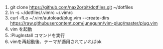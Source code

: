 1. git clone https://github.com/nax2orbit/dotfiles.git ~/dotfiles
2. ln -s ~/dotfiles/.vimrc ~/.vimrc
3.  curl -fLo ~/.vim/autoload/plug.vim --create-dirs https://raw.githubusercontent.com/junegunn/vim-plug/master/plug.vim
4. vim を起動
5. :PlugInstall コマンドを実行
6. vimを再起動後、テーマが適用されていればok
